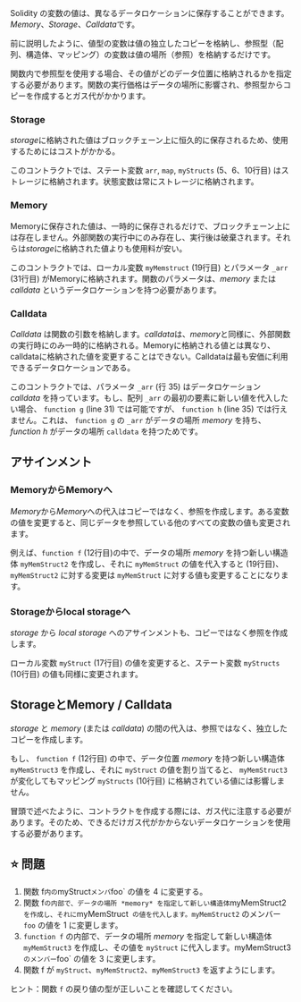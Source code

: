 Solidity の変数の値は、異なるデータロケーションに保存することができます。*Memory*、*Storage*、*Calldata*です。

前に説明したように、値型の変数は値の独立したコピーを格納し、参照型（配列、構造体、マッピング）の変数は値の場所（参照）を格納するだけです。

関数内で参照型を使用する場合、その値がどのデータ位置に格納されるかを指定する必要があります。関数の実行価格はデータの場所に影響され、参照型からコピーを作成するとガス代がかかります。

### Storage
*storage*に格納された値はブロックチェーン上に恒久的に保存されるため、使用するためにはコストがかかる。

このコントラクトでは、ステート変数 `arr`, `map`, `myStructs` (5、6、10行目) はストレージに格納されます。状態変数は常にストレージに格納されます。

### Memory
Memoryに保存された値は、一時的に保存されるだけで、ブロックチェーン上には存在しません。外部関数の実行中にのみ存在し、実行後は破棄されます。それらは*storage*に格納された値よりも使用料が安い。

このコントラクトでは、ローカル変数 `myMemstruct` (19行目) とパラメータ `_arr` (31行目) がMemoryに格納されます。関数のパラメータは、*memory* または *calldata* というデータロケーションを持つ必要があります。

### Calldata
*Calldata* は関数の引数を格納します。*calldata*は、*memory*と同様に、外部関数の実行時にのみ一時的に格納される。Memoryに格納される値とは異なり、calldataに格納された値を変更することはできない。Calldataは最も安価に利用できるデータロケーションである。

このコントラクトでは、パラメータ `_arr` (行 35) はデータロケーション *calldata* を持っています。もし、配列 `_arr` の最初の要素に新しい値を代入したい場合、 `function g` (line 31) では可能ですが、 `function h` (line 35) では行えません。これは、 `function g` の `_arr` がデータの場所 *memory* を持ち、 *function h* がデータの場所 `calldata` を持つためです。

## アサインメント

### MemoryからMemoryへ
*Memory*から*Memory*への代入はコピーではなく、参照を作成します。ある変数の値を変更すると、同じデータを参照している他のすべての変数の値も変更されます。

例えば、`function f` (12行目)の中で、データの場所 *memory* を持つ新しい構造体 `myMemStruct2` を作成し、それに `myMemStruct` の値を代入すると (19行目)、 `myMemStruct2` に対する変更は `myMemStruct` に対する値も変更することになります。

### Storageからlocal storageへ
*storage* から *local storage* へのアサインメントも、コピーではなく参照を作成します。

ローカル変数 `myStruct` (17行目) の値を変更すると、ステート変数 `myStructs` (10行目) の値も同様に変更されます。

## StorageとMemory / Calldata
*storage* と *memory* (または *calldata*) の間の代入は、参照ではなく、独立したコピーを作成します。

もし、 `function f` (12行目) の中で、データ位置 *memory* を持つ新しい構造体 `myMemStruct3` を作成し、それに `myStruct` の値を割り当てると、 `myMemStruct3` が変化してもマッピング `myStructs` (10行目) に格納されている値には影響しません。

冒頭で述べたように、コントラクトを作成する際には、ガス代に注意する必要があります。そのため、できるだけガス代がかからないデータロケーションを使用する必要があります。

## ⭐️ 問題
1. 関数 f` 内の `myStruct` メンバ `foo` の値を 4 に変更する。
2. 関数 f` の内部で、データの場所 *memory* を指定して新しい構造体 `myMemStruct2` を作成し、それに `myMemStruct` の値を代入します。myMemStruct2` のメンバー `foo` の値を 1 に変更します。
3. `function f` の内部で、データの場所 *memory* を指定して新しい構造体 `myMemStruct3` を作成し、その値を `myStruct` に代入します。myMemStruct3` のメンバー `foo` の値を 3 に変更します。
4. 関数 f が `myStruct`、`myMemStruct2`、`myMemStruct3` を返すようにします。

ヒント：関数 `f` の戻り値の型が正しいことを確認してください。